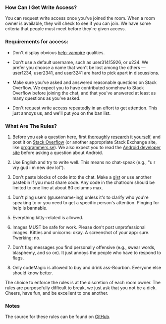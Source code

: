 <!-- Revision 4 -->
<!-- Note: requires kramdown -->


### How Can I Get Write Access?

<section markdown='1'>

You can request write access once you've joined the room. When a room owner is available, they will check to see if you can join. We have some criteria that people must meet before they're given access.

### Requirements for access:

- Don't display obvious [help-vampire](http://slash7.com/2006/12/22/vampires/) qualities.

- Don't use a default username, such as user31415926, or u234. We prefer you choose a name that won't be lost among the others — user1234, user2341, and user3241 are hard to pick apart in discussions.

- Make sure you've asked and answered reasonable questions on Stack Overflow. We expect you to have contributed somehow to Stack Overflow before joining the chat, and that you've answered at least as many questions as you've asked.

- Don't request write access repeatedly in an effort to get attention. This just annoys us, and we'll put you on the ban list.

</section>


### What Are The Rules?

<section markdown='1'>

1. Before you ask a question here, first [thoroughly](http://stackoverflow.com/search) [research](http://programmers.stackexchange.com/search) [it](https://www.google.com) [yourself](http://www.ietf.org/rfc.html), and post it on [Stack Overflow](http://stackoverflow.com/) (or another appropriate Stack Exchange site, like [programmers.se](http://programmers.stackexchange.com/)). We also expect you to read the [Android developer site](http://developer.android.com/) before asking a question about Android.

2. Use English and try to write well. This means no chat-speak (e.g., "u r vry gud i m new dev lol").

3. Don't paste blocks of code into the chat. Make a [gist] or use another pastebin if you must share code. Any code in the chatroom should be limited to one line at about 80 columns max.

4. Don't ping users (@username-ing) unless it's to clarify who you're speaking to or you need to get a specific person's attention. Pinging for help is bannable.

5. Everything kitty-related is allowed.

6. Images MUST be safe for work. Please don't post unprofessional images. Kitties and unicorns: okay. A screenshot of your app: sure. Twerking: no.

7. Don't flag messages you find personally offensive (e.g., swear words, blasphemy, and so on). It just annoys the people who have to respond to flags.

8. Only codeMagic is allowed to buy and drink ass-Bourbon. Everyone else should know better.

The choice to enforce the rules is at the discretion of each room owner. The rules are purposefully difficult to break, we just ask that you not be a dick. Cheers, have fun, and be excellent to one another.

[gist]: https://gist.github.com/

</section>

### Notes

<section markdown='1'>

The source for these rules can be found on [GitHub](https://github.com/room-15/room-15.github.io).

</section>
